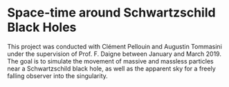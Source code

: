 # Space-time around Schwartzschild Black Holes

This project was conducted with Clément Pellouin and Augustin Tommasini under the supervision of Prof. F. Daigne between January and March 2019. The goal is to simulate the movement of massive and massless particles near a Schwartzschild black hole, as well as the apparent sky for a freely falling observer into the singularity. 
